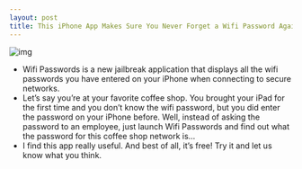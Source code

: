 ```yaml
---
layout: post
title: This iPhone App Makes Sure You Never Forget a Wifi Password Again
---
```

![img](http://media.idownloadblog.com/wp-content/uploads/2010/09/Wifi-Passwords.png)
* Wifi Passwords is a new jailbreak application that displays all the wifi passwords you have entered on your iPhone when connecting to secure networks.
* Let’s say you’re at your favorite coffee shop. You brought your iPad for the first time and you don’t know the wifi password, but you did enter the password on your iPhone before. Well, instead of asking the password to an employee, just launch Wifi Passwords and find out what the password for this coffee shop network is… 
* I find this app really useful. And best of all, it’s free! Try it and let us know what you think.

